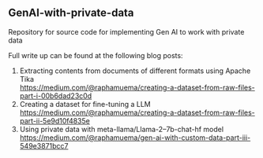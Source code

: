 ## GenAI-with-private-data
Repository for source code for implementing Gen AI to work with private data

Full write up can be found at the following blog posts:

1. Extracting contents from documents of different formats using Apache Tika \
https://medium.com/@raphamuema/creating-a-dataset-from-raw-files-part-i-00b6dad23c0d
2. Creating a dataset for fine-tuning a LLM \
https://medium.com/@raphamuema/creating-a-dataset-from-raw-files-part-ii-5e9d10f4835e
3. Using private data with meta-llama/Llama-2–7b-chat-hf model \
https://medium.com/@raphamuema/gen-ai-with-custom-data-part-iii-549e3871bcc7


